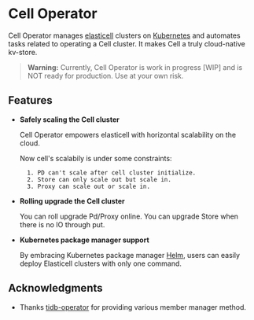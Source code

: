 # Cell Operator


Cell Operator manages [elasticell](https://github.com/deepfabric/elasticell) clusters on [Kubernetes](https://kubernetes.io) and automates tasks related to operating a Cell cluster. It makes Cell a truly cloud-native kv-store.

> **Warning:** Currently, Cell Operator is work in progress [WIP] and is NOT ready for production. Use at your own risk.

## Features

- __Safely scaling the Cell cluster__

    Cell Operator empowers elasticell with horizontal scalability on the cloud.
    
    Now cell's scalabily is under some constraints: 
    
        1. PD can't scale after cell cluster initialize.
        2. Store can only scale out but scale in.
        3. Proxy can scale out or scale in.        

- __Rolling upgrade the Cell cluster__

    You can roll upgrade Pd/Proxy online.
    You can upgrade Store when there is no IO through put.

- __Kubernetes package manager support__

    By embracing Kubernetes package manager [Helm](https://helm.sh), users can easily deploy Elasticell clusters with only one command.

## Acknowledgments

- Thanks [tidb-operator](https://github.com/pingcap/tidb-operator) for providing various member manager method.
